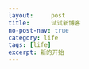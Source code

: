 ```yaml
---
layout:     post
title:      试试新博客
no-post-nav: true
category: life
tags: [life]
excerpt: 新的开始
---
```

